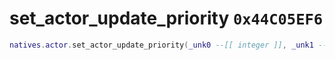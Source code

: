 # set_actor_update_priority `0x44C05EF6`

```lua
natives.actor.set_actor_update_priority(_unk0 --[[ integer ]], _unk1 --[[ integer ]])
```